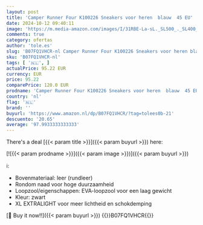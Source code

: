 ```yaml
---
layout: post
title: 'Camper Runner Four K100226 Sneakers voor heren  blauw  45 EU'
date: 2024-10-12 09:40:11
image: 'https://m.media-amazon.com/images/I/31RBE-La-sL._SL500_._SL400_.jpg'
comments: true
category: ofertas
author: 'tole.es'
slug: 'B07FQ1VHCR-nl Camper Runner Four K100226 Sneakers voor heren blauw 45 EU'
sku: 'B07FQ1VHCR-nl'
tags: [ '🇳🇱', ]
actualPrice: 95.22 EUR
currency: EUR
price: 95.22
comparePrice: 120.0 EUR
prodname: 'Camper Runner Four K100226 Sneakers voor heren  blauw  45 EU'
country: 'nl'
flag: '🇳🇱'
brand: ''
buyurl: 'https://www.amazon.nl/dp/B07FQ1VHCR/?tag=tolees0b-21'
descuento: '20.65'
average: '97.9933333333333'
---
```


There's a deal [{{< param title >}}]({{< param buyurl >}})  here:

[![{{< param prodname >}}]({{< param image >}})]({{< param buyurl >}})

ℹ️:

- Bovenmateriaal: leer (rundleer)
- Rondom naad voor hoge duurzaamheid
- Loopzool/eigenschappen: EVA-loopzool voor een laag gewicht
- Kleur: zwart
- XL EXTRALIGHT voor meer lichtheid en schokdemping

[🛒 Buy it now!!]({{< param buyurl >}})
{{<world>}}B07FQ1VHCR{{</world>}}
